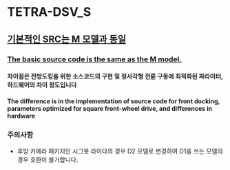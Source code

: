 # TETRA-DSV_S

## [기본적인 SRC는 M 모델과 동일](https://github.com/Hyulim-Networks/TETRA-DSV_M)

### [The basic source code is the same as the M model.](https://github.com/Hyulim-Networks/TETRA-DSV_M)

#### 차이점은 전방도킹을 위한 소스코드의 구현 및 정사각형 전륜 구동에 최적화된 파라미터, 하드웨어의 차이 정도입니다

#### The difference is in the implementation of source code for front docking, parameters optimized for square front-wheel drive, and differences in hardware

### 주의사항
- 후방 카메라 패키지인 시그봇 라이다의 경우 D2 모델로 변경하여 D1을 쓰는 모델의 경우 호환이 불가합니다.
